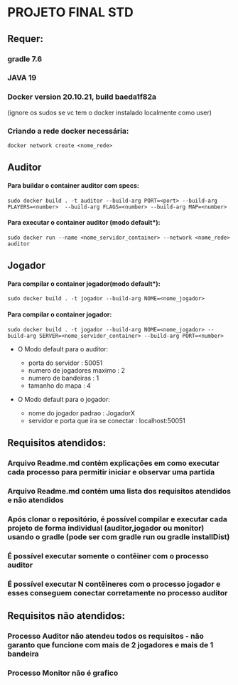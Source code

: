 # PROJETO FINAL STD

## Requer:
### gradle 7.6
### JAVA 19
### Docker version 20.10.21, build baeda1f82a

(ignore os sudos se vc tem o docker instalado localmente como user)
### Criando a rede docker necessária:
``` docker network create <nome_rede> ```


## Auditor

#### Para buildar o container auditor com specs:
 ``` sudo docker build . -t auditor --build-arg PORT=<port> --build-arg PLAYERS=<number>  --build-arg FLAGS=<number> --build-arg MAP=<number> ```

#### Para executar o container auditor (modo default*):
``` sudo docker run --name <nome_servidor_container> --network <nome_rede> auditor ```

## Jogador

#### Para compilar o container jogador(modo default*):
 ``` sudo docker build . -t jogador --build-arg NOME=<nome_jogador> ```

#### Para compilar o container jogador:
 ``` sudo docker build . -t jogador --build-arg NOME=<nome_jogador> --build-arg SERVER=<nome_servidor_container> --build-arg PORT=<number> ```

* O Modo default para o auditor:
  - porta do servidor : 50051
  - numero de jogadores maximo : 2
  - numero de bandeiras : 1
  - tamanho do mapa : 4

* O Modo default para o jogador:
  - nome do jogador padrao : JogadorX
  - servidor e porta que ira se conectar : localhost:50051



## Requisitos atendidos:

###  Arquivo Readme.md contém explicações em como executar cada processo para permitir iniciar e observar uma partida
###  Arquivo Readme.md contém uma lista dos requisitos atendidos e não atendidos
### Após clonar o repositório, é possível compilar e executar cada projeto de forma individual (auditor,jogador ou monitor) usando o gradle (pode ser com gradle run ou gradle installDist)
### É possível executar somente o contêiner com o processo auditor
### É possível executar N contêineres com o processo jogador e esses conseguem conectar corretamente no processo auditor

## Requisitos não atendidos:

### Processo Auditor não atendeu todos os requisitos - não garanto que funcione com mais de 2 jogadores e mais de 1 bandeira
### Processo Monitor não é grafico
